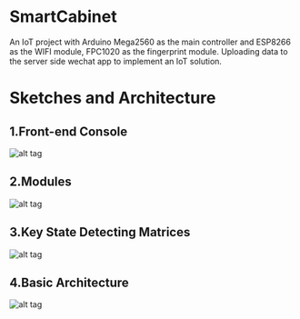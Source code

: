 # SmartCabinet
An IoT project with Arduino Mega2560 as the main controller and ESP8266 as the WIFI module, FPC1020 as the fingerprint module. Uploading data to the server side wechat app to implement an IoT solution.
# Sketches and Architecture
## 1.Front-end Console

![alt tag](http://cdn.sg-z.com/assets/device/front.jpg)

## 2.Modules

![alt tag](http://cdn.sg-z.com/assets/device/back.jpg)

## 3.Key State Detecting Matrices

![alt tag](http://cdn.sg-z.com/assets/device/matrix.jpg)

## 4.Basic Architecture

![alt tag](http://cdn.sg-z.com/assets/device/architecture.jpg)
